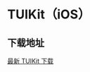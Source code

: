 # TUIKit（iOS）

## 下载地址

[最新 TUIKit 下载](https://imsdk-1252463788.cos.ap-guangzhou.myqcloud.com/4.5.45/TIM_SDK_TUIKIT_iOS_latest_framework.zip)
